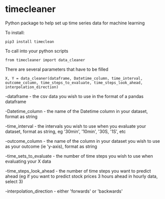 # timecleaner
Python package to help set up time series data for machine learning


To install:
```
pip3 install timeclean
```

To call into your python scripts
```
from timecleaner import data_cleaner
```

There are several parameters that have to be filled


```
X, Y = data_cleaner(dataframe, Datetime_column, time_interval, outcome_column, time_steps_to_evaluate, time_steps_look_ahead, interpolation_direction)
```

-dataframe - the csv data you wish to use in the format of a pandas dataframe 

-Datetime_column - the name of the Datetime column in your dataset, format as string

-time_interval - the intervals you wish to use when you evaluate your dataset, format as string, eg '30min', '10min', '30S, '1S', etc

-outcome_column - the name of the column in your dataset you wish to use as your outcome (ie 'y-axis), format as string

-time_sets_to_evaluate - the number of time steps you wish to use when evaluating your X data

-time_steps_look_ahead - the number of time steps you want to predict ahead (eg if you want to predict stock prices 3 hours ahead in hourly data, select 3)

-interpolation_direction - either 'forwards' or 'backwards'

